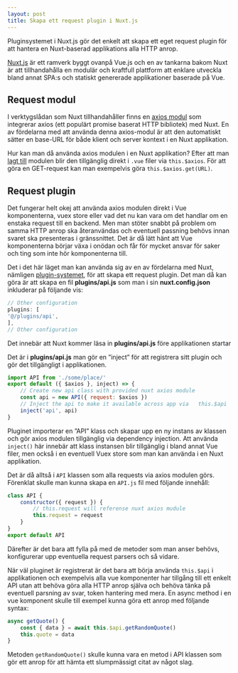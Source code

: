 ```yaml
---
layout: post
title: Skapa ett request plugin i Nuxt.js
---
```


Pluginsystemet i Nuxt.js gör det enkelt att skapa ett eget request plugin för att hantera en Nuxt-baserad applikations alla HTTP anrop.

[Nuxt.js](https://nuxtjs.org/) är ett ramverk byggt ovanpå Vue.js och en av tankarna bakom Nuxt är att tillhandahålla en modulär och kraftfull plattform att enklare utveckla bland annat SPA:s och statiskt genererade applikationer  baserade på Vue.

## Request modul
I verktygslådan som Nuxt tillhandahåller finns en [axios modul](https://axios.nuxtjs.org/) som integrerar axios (ett populärt promise baserat HTTP bibliotek) med Nuxt. En av fördelarna med att använda denna axios-modul är att den automatiskt sätter en base-URL för både klient och server kontext i en Nuxt applikation. 

Hur kan man då använda axios modulen i en Nuxt applikation? Efter att man [lagt till](https://axios.nuxtjs.org/setup) modulen blir den tillgänglig direkt i `.vue` filer via `this.$axios`. För att göra en GET-request kan man exempelvis göra `this.$axios.get(URL)`.

## Request plugin
Det fungerar helt okej att använda axios modulen direkt i Vue komponenterna, vuex store eller vad det nu kan vara om det handlar om en enstaka request till en backend. Men man stöter snabbt på problem om samma HTTP anrop ska återanvändas och eventuell passning behövs innan svaret ska presenteras i gränssnittet. Det är då lätt hänt att Vue komponenterna börjar växa i onödan och får för mycket ansvar för saker och ting som inte hör komponenterna till.

Det i det här läget man kan använda sig av en av fördelarna med Nuxt, nämligen [plugin-systemet](https://nuxtjs.org/guide/plugins), för att skapa ett request plugin.
Det man då kan göra är att skapa en fil **plugins/api.js** som man i sin **nuxt.config.json** inkluderar på följande vis:

```javascript
// Other configuration
plugins: [
'@/plugins/api',
],
// Other configuration
```

Det innebär att Nuxt kommer läsa in **plugins/api.js** före applikationen startar

Det är i **plugins/api.js** man gör en ”inject” för att registrera sitt plugin och gör det tillgängligt i applikationen.

```javascript
import API from './some/place/'
export default ({ $axios }, inject) => {
	// Create new api class with provided nuxt axios module
	const api = new API({ request: $axios })
	// Inject the api to make it available across app via 	this.$api
	inject('api', api)
}

```

Pluginet importerar en ”API” klass  och skapar upp en ny instans av klassen och gör axios modulen tillgänglig via dependency injection.  Att använda `inject()` här innebär att klass instansen blir tillgänglig  i bland annat Vue filer, men också i en eventuell Vuex store som man kan använda i en Nuxt applikation. 

Det är då alltså i `API` klassen som alla requests via axios modulen görs.  Förenklat skulle man kunna skapa en `API.js` fil med följande innehåll:

```javascript
class API {
	constructor({ request }) {
		// this.request will referense nuxt axios mudule
		this.request = request
	}
}
export default API
```

Därefter är det bara att fylla på med de metoder som man anser behövs, konfigurerar upp eventuella request parsers och så vidare. 

När väl pluginet är registrerat är det bara att börja använda `this.$api` i applikationen och exempelvis alla vue komponenter har tillgång till ett enkelt API utan att behöva göra alla HTTP anrop själva och behöva tänka på eventuell parsning av svar, token hantering med mera. 
En async method i en vue komponent skulle till exempel kunna göra ett anrop med följande syntax:

```javascript
async getQuote() {
	const { data } = await this.$api.getRandomQuote()
	this.quote = data
}
```
Metoden `getRandomQuote()` skulle kunna vara en metod i API klassen som gör ett anrop för att hämta ett slumpmässigt citat av något slag. 